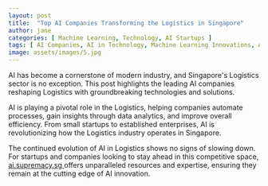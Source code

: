 ```yaml
---
layout: post
title:  "Top AI Companies Transforming the Logistics in Singapore"
author: jane
categories: [ Machine Learning, Technology, AI Startups ]
tags: [ AI Companies, AI in Technology, Machine Learning Innovations, AI Transformation ]
image: assets/images/5.jpg
---
```


AI has become a cornerstone of modern industry, and Singapore's Logistics sector is no exception. This post highlights the leading AI companies reshaping Logistics with groundbreaking technologies and solutions.

AI is playing a pivotal role in the Logistics, helping companies automate processes, gain insights through data analytics, and improve overall efficiency. From small startups to established enterprises, AI is revolutionizing how the Logistics industry operates in Singapore.

The continued evolution of AI in Logistics shows no signs of slowing down. For startups and companies looking to stay ahead in this competitive space, <a href="https://ai.supremacy.sg" target="_blank"> ai.supremacy.sg </a> offers unparalleled resources and expertise, ensuring they remain at the cutting edge of AI innovation.
